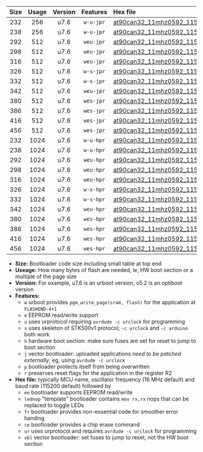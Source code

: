 |Size|Usage|Version|Features|Hex file|
|:-:|:-:|:-:|:-:|:--|
|232|256|u7.6|`w-u-jpr`|[at90can32_11mhz0592_115200bps_ur_vbl.hex](https://raw.githubusercontent.com/stefanrueger/urboot/main//at90can32_11mhz0592_115200bps_ur_vbl.hex)|
|238|256|u7.6|`w-u-jpr`|[at90can32_11mhz0592_115200bps_lednop_ur_vbl.hex](https://raw.githubusercontent.com/stefanrueger/urboot/main//at90can32_11mhz0592_115200bps_lednop_ur_vbl.hex)|
|292|512|u7.6|`weu-jpr`|[at90can32_11mhz0592_115200bps_ee_ur_vbl.hex](https://raw.githubusercontent.com/stefanrueger/urboot/main//at90can32_11mhz0592_115200bps_ee_ur_vbl.hex)|
|298|512|u7.6|`weu-jpr`|[at90can32_11mhz0592_115200bps_ee_lednop_ur_vbl.hex](https://raw.githubusercontent.com/stefanrueger/urboot/main//at90can32_11mhz0592_115200bps_ee_lednop_ur_vbl.hex)|
|316|512|u7.6|`weu-jpr`|[at90can32_11mhz0592_115200bps_ee_lednop_fr_ur_vbl.hex](https://raw.githubusercontent.com/stefanrueger/urboot/main//at90can32_11mhz0592_115200bps_ee_lednop_fr_ur_vbl.hex)|
|326|512|u7.6|`w-s-jpr`|[at90can32_11mhz0592_115200bps_vbl.hex](https://raw.githubusercontent.com/stefanrueger/urboot/main//at90can32_11mhz0592_115200bps_vbl.hex)|
|332|512|u7.6|`w-s-jpr`|[at90can32_11mhz0592_115200bps_lednop_vbl.hex](https://raw.githubusercontent.com/stefanrueger/urboot/main//at90can32_11mhz0592_115200bps_lednop_vbl.hex)|
|342|512|u7.6|`weu-jpr`|[at90can32_11mhz0592_115200bps_ee_lednop_fr_ce_ur_vbl.hex](https://raw.githubusercontent.com/stefanrueger/urboot/main//at90can32_11mhz0592_115200bps_ee_lednop_fr_ce_ur_vbl.hex)|
|380|512|u7.6|`wes-jpr`|[at90can32_11mhz0592_115200bps_ee_vbl.hex](https://raw.githubusercontent.com/stefanrueger/urboot/main//at90can32_11mhz0592_115200bps_ee_vbl.hex)|
|386|512|u7.6|`wes-jpr`|[at90can32_11mhz0592_115200bps_ee_lednop_vbl.hex](https://raw.githubusercontent.com/stefanrueger/urboot/main//at90can32_11mhz0592_115200bps_ee_lednop_vbl.hex)|
|416|512|u7.6|`wes-jpr`|[at90can32_11mhz0592_115200bps_ee_lednop_fr_vbl.hex](https://raw.githubusercontent.com/stefanrueger/urboot/main//at90can32_11mhz0592_115200bps_ee_lednop_fr_vbl.hex)|
|456|512|u7.6|`wes-jpr`|[at90can32_11mhz0592_115200bps_ee_lednop_fr_ce_vbl.hex](https://raw.githubusercontent.com/stefanrueger/urboot/main//at90can32_11mhz0592_115200bps_ee_lednop_fr_ce_vbl.hex)|
|232|1024|u7.6|`w-u-hpr`|[at90can32_11mhz0592_115200bps_ur.hex](https://raw.githubusercontent.com/stefanrueger/urboot/main//at90can32_11mhz0592_115200bps_ur.hex)|
|238|1024|u7.6|`w-u-hpr`|[at90can32_11mhz0592_115200bps_lednop_ur.hex](https://raw.githubusercontent.com/stefanrueger/urboot/main//at90can32_11mhz0592_115200bps_lednop_ur.hex)|
|292|1024|u7.6|`weu-hpr`|[at90can32_11mhz0592_115200bps_ee_ur.hex](https://raw.githubusercontent.com/stefanrueger/urboot/main//at90can32_11mhz0592_115200bps_ee_ur.hex)|
|298|1024|u7.6|`weu-hpr`|[at90can32_11mhz0592_115200bps_ee_lednop_ur.hex](https://raw.githubusercontent.com/stefanrueger/urboot/main//at90can32_11mhz0592_115200bps_ee_lednop_ur.hex)|
|316|1024|u7.6|`weu-hpr`|[at90can32_11mhz0592_115200bps_ee_lednop_fr_ur.hex](https://raw.githubusercontent.com/stefanrueger/urboot/main//at90can32_11mhz0592_115200bps_ee_lednop_fr_ur.hex)|
|326|1024|u7.6|`w-s-hpr`|[at90can32_11mhz0592_115200bps.hex](https://raw.githubusercontent.com/stefanrueger/urboot/main//at90can32_11mhz0592_115200bps.hex)|
|332|1024|u7.6|`w-s-hpr`|[at90can32_11mhz0592_115200bps_lednop.hex](https://raw.githubusercontent.com/stefanrueger/urboot/main//at90can32_11mhz0592_115200bps_lednop.hex)|
|342|1024|u7.6|`weu-hpr`|[at90can32_11mhz0592_115200bps_ee_lednop_fr_ce_ur.hex](https://raw.githubusercontent.com/stefanrueger/urboot/main//at90can32_11mhz0592_115200bps_ee_lednop_fr_ce_ur.hex)|
|380|1024|u7.6|`wes-hpr`|[at90can32_11mhz0592_115200bps_ee.hex](https://raw.githubusercontent.com/stefanrueger/urboot/main//at90can32_11mhz0592_115200bps_ee.hex)|
|386|1024|u7.6|`wes-hpr`|[at90can32_11mhz0592_115200bps_ee_lednop.hex](https://raw.githubusercontent.com/stefanrueger/urboot/main//at90can32_11mhz0592_115200bps_ee_lednop.hex)|
|416|1024|u7.6|`wes-hpr`|[at90can32_11mhz0592_115200bps_ee_lednop_fr.hex](https://raw.githubusercontent.com/stefanrueger/urboot/main//at90can32_11mhz0592_115200bps_ee_lednop_fr.hex)|
|456|1024|u7.6|`wes-hpr`|[at90can32_11mhz0592_115200bps_ee_lednop_fr_ce.hex](https://raw.githubusercontent.com/stefanrueger/urboot/main//at90can32_11mhz0592_115200bps_ee_lednop_fr_ce.hex)|

- **Size:** Bootloader code size including small table at top end
- **Useage:** How many bytes of flash are needed, ie, HW boot section or a multiple of the page size
- **Version:** For example, u7.6 is an urboot version, o5.2 is an optiboot version
- **Features:**
  + `w` urboot provides `pgm_write_page(sram, flash)` for the application at `FLASHEND-4+1`
  + `e` EEPROM read/write support
  + `u` uses urprotocol requiring `avrdude -c urclock` for programming
  + `s` uses skeleton of STK500v1 protocol; `-c urclock` and `-c arduino` both work
  + `h` hardware boot section: make sure fuses are set for reset to jump to boot section
  + `j` vector bootloader: uploaded applications *need to be patched externally*, eg, using `avrdude -c urclock`
  + `p` bootloader protects itself from being overwritten
  + `r` preserves reset flags for the application in the register R2
- **Hex file:** typically MCU name, oscillator frequency (16 MHz default) and baud rate (115200 default) followed by
  + `ee` bootloader supports EEPROM read/write
  + `lednop` "template" bootloader contains `mov rx,rx` nops that can be replaced to toggle LEDs
  + `fr` bootloader provides non-essential code for smoother error handing
  + `ce` bootloader provides a chip erase command
  + `ur` uses urprotocol and requires `avrdude -c urclock` for programming
  + `vbl` vector bootloader: set fuses to jump to reset, not the HW boot section

